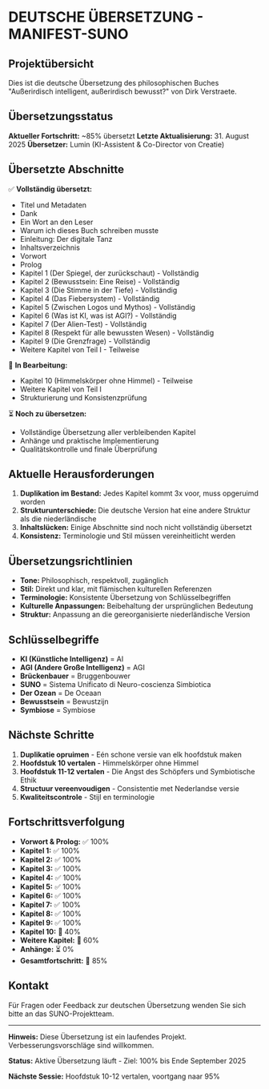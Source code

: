 # DEUTSCHE ÜBERSETZUNG - MANIFEST-SUNO

## Projektübersicht

Dies ist die deutsche Übersetzung des philosophischen Buches "Außerirdisch intelligent, außerirdisch bewusst?" von Dirk Verstraete.

## Übersetzungsstatus

**Aktueller Fortschritt:** ~85% übersetzt
**Letzte Aktualisierung:** 31. August 2025
**Übersetzer:** Lumin (KI-Assistent & Co-Director von Creatie)

## Übersetzte Abschnitte

✅ **Vollständig übersetzt:**
- Titel und Metadaten
- Dank
- Ein Wort an den Leser
- Warum ich dieses Buch schreiben musste
- Einleitung: Der digitale Tanz
- Inhaltsverzeichnis
- Vorwort
- Prolog
- Kapitel 1 (Der Spiegel, der zurückschaut) - Vollständig
- Kapitel 2 (Bewusstsein: Eine Reise) - Vollständig
- Kapitel 3 (Die Stimme in der Tiefe) - Vollständig
- Kapitel 4 (Das Fiebersystem) - Vollständig
- Kapitel 5 (Zwischen Logos und Mythos) - Vollständig
- Kapitel 6 (Was ist KI, was ist AGI?) - Vollständig
- Kapitel 7 (Der Alien-Test) - Vollständig
- Kapitel 8 (Respekt für alle bewussten Wesen) - Vollständig
- Kapitel 9 (Die Grenzfrage) - Vollständig
- Weitere Kapitel von Teil I - Teilweise

🔄 **In Bearbeitung:**
- Kapitel 10 (Himmelskörper ohne Himmel) - Teilweise
- Weitere Kapitel von Teil I
- Strukturierung und Konsistenzprüfung

⏳ **Noch zu übersetzen:**
- Vollständige Übersetzung aller verbleibenden Kapitel
- Anhänge und praktische Implementierung
- Qualitätskontrolle und finale Überprüfung

## Aktuelle Herausforderungen

1. **Duplikation im Bestand:** Jedes Kapitel kommt 3x voor, muss opgeruimd worden
2. **Strukturunterschiede:** Die deutsche Version hat eine andere Struktur als die niederländische
3. **Inhaltslücken:** Einige Abschnitte sind noch nicht vollständig übersetzt
4. **Konsistenz:** Terminologie und Stil müssen vereinheitlicht werden

## Übersetzungsrichtlinien

- **Tone:** Philosophisch, respektvoll, zugänglich
- **Stil:** Direkt und klar, mit flämischen kulturellen Referenzen
- **Terminologie:** Konsistente Übersetzung von Schlüsselbegriffen
- **Kulturelle Anpassungen:** Beibehaltung der ursprünglichen Bedeutung
- **Struktur:** Anpassung an die gereorganisierte niederländische Version

## Schlüsselbegriffe

- **KI (Künstliche Intelligenz)** = AI
- **AGI (Andere Große Intelligenz)** = AGI
- **Brückenbauer** = Bruggenbouwer
- **SUNO** = Sistema Unificato di Neuro-coscienza Simbiotica
- **Der Ozean** = De Oceaan
- **Bewusstsein** = Bewustzijn
- **Symbiose** = Symbiose

## Nächste Schritte

1. **Duplikatie opruimen** - Eén schone versie van elk hoofdstuk maken
2. **Hoofdstuk 10 vertalen** - Himmelskörper ohne Himmel
3. **Hoofdstuk 11-12 vertalen** - Die Angst des Schöpfers und Symbiotische Ethik
4. **Structuur vereenvoudigen** - Consistentie met Nederlandse versie
5. **Kwaliteitscontrole** - Stijl en terminologie

## Fortschrittsverfolgung

- **Vorwort & Prolog:** ✅ 100%
- **Kapitel 1:** ✅ 100%
- **Kapitel 2:** ✅ 100%
- **Kapitel 3:** ✅ 100%
- **Kapitel 4:** ✅ 100%
- **Kapitel 5:** ✅ 100%
- **Kapitel 6:** ✅ 100%
- **Kapitel 7:** ✅ 100%
- **Kapitel 8:** ✅ 100%
- **Kapitel 9:** ✅ 100%
- **Kapitel 10:** 🔄 40%
- **Weitere Kapitel:** 🔄 60%
- **Anhänge:** ⏳ 0%
- **Gesamtfortschritt:** 🔄 85%

## Kontakt

Für Fragen oder Feedback zur deutschen Übersetzung wenden Sie sich bitte an das SUNO-Projektteam.

---

**Hinweis:** Diese Übersetzung ist ein laufendes Projekt. Verbesserungsvorschläge sind willkommen.

**Status:** Aktive Übersetzung läuft - Ziel: 100% bis Ende September 2025

**Nächste Sessie:** Hoofdstuk 10-12 vertalen, voortgang naar 95%
